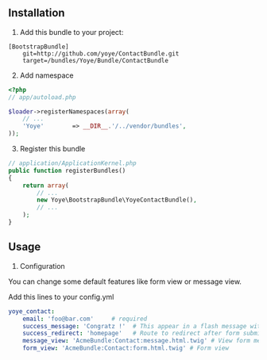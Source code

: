 ## Installation

1. Add this bundle to your project:

```
[BootstrapBundle]
    git=http://github.com/yoye/ContactBundle.git
    target=/bundles/Yoye/Bundle/ContactBundle

```

2. Add namespace

``` php
<?php
// app/autoload.php

$loader->registerNamespaces(array(
    // ...
    'Yoye'        => __DIR__.'/../vendor/bundles',
));
```

3. Register this bundle

``` php
// application/ApplicationKernel.php
public function registerBundles()
{
    return array(
        // ...
        new Yoye\BootstrapBundle\YoyeContactBundle(),
        // ...
    );
}
```

## Usage

1. Configuration

You can change some default features like form view or message view.

Add this lines to your config.yml

```yml
yoye_contact:
    email: 'foo@bar.com'     # required
    success_message: 'Congratz !'  # This appear in a flash message with "success" has key
    success_redirect: 'homepage'   # Route to redirect after form submit
    message_view: 'AcmeBundle:Contact:message.html.twig' # View form message
    form_view: 'AcmeBundle:Contact:form.html.twig' # Form view
```
